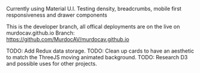 Currently using Material U.I.
Testing density, breadcrumbs, mobile first responsiveness and drawer components

This is the developer branch, all offical deployments are on the live on murdocav.github.io
Branch: https://github.com/MurdocAV/murdocav.github.io


TODO: Add Redux data storage.
TODO: Clean up cards to have an aesthetic to match the ThreeJS moving animated background.
TODO: Research D3 and possible uses for other projects.